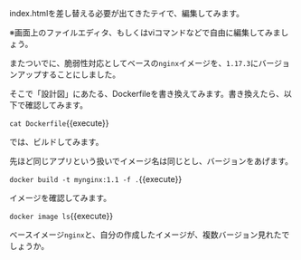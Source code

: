 index.htmlを差し替える必要が出てきたテイで、編集してみます。

※画面上のファイルエディタ、もしくはviコマンドなどで自由に編集してみましょう。

またついでに、脆弱性対応としてベースの`nginx`イメージを、`1.17.3`にバージョンアップすることにしました。

そこで「設計図」にあたる、Dockerfileを書き換えてみます。書き換えたら、以下で確認してみます。

`cat Dockerfile`{{execute}}

では、ビルドしてみます。

先ほど同じアプリという扱いでイメージ名は同じとし、バージョンをあげます。

`docker build -t mynginx:1.1 -f .`{{execute}}

イメージを確認してみます。

`docker image ls`{{execute}}

ベースイメージ`nginx`と、自分の作成したイメージが、複数バージョン見れたでしょうか。